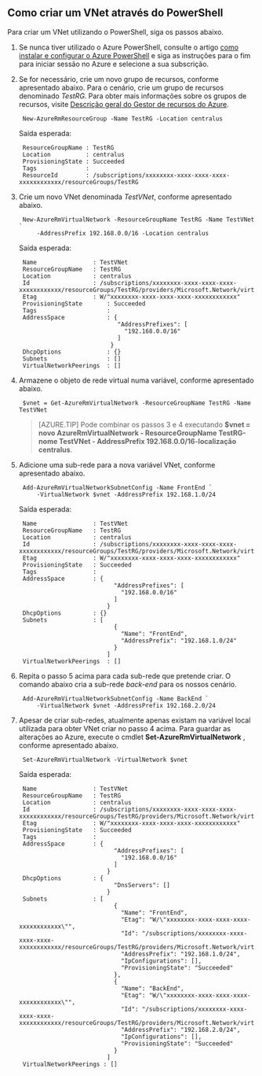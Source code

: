 ## <a name="how-to-create-a-vnet-using-powershell"></a>Como criar um VNet através do PowerShell
Para criar um VNet utilizando o PowerShell, siga os passos abaixo.

1. Se nunca tiver utilizado o Azure PowerShell, consulte o artigo [como instalar e configurar o Azure PowerShell](../articles/powershell-install-configure.md) e siga as instruções para o fim para iniciar sessão no Azure e selecione a sua subscrição.
    
2. Se for necessário, crie um novo grupo de recursos, conforme apresentado abaixo. Para o cenário, crie um grupo de recursos denominado *TestRG*. Para obter mais informações sobre os grupos de recursos, visite [Descrição geral do Gestor de recursos do Azure](../articles/resource-group-overview.md).

        New-AzureRmResourceGroup -Name TestRG -Location centralus

    Saída esperada:
    
        ResourceGroupName : TestRG
        Location          : centralus
        ProvisioningState : Succeeded
        Tags              :
        ResourceId        : /subscriptions/xxxxxxxx-xxxx-xxxx-xxxx-xxxxxxxxxxxx/resourceGroups/TestRG   

3. Crie um novo VNet denominada *TestVNet*, conforme apresentado abaixo.

        New-AzureRmVirtualNetwork -ResourceGroupName TestRG -Name TestVNet `
            -AddressPrefix 192.168.0.0/16 -Location centralus   
        
    Saída esperada:

        Name                : TestVNet
        ResourceGroupName   : TestRG
        Location            : centralus
        Id                  : /subscriptions/xxxxxxxx-xxxx-xxxx-xxxx-xxxxxxxxxxxx/resourceGroups/TestRG/providers/Microsoft.Network/virtualNetworks/TestVNet
        Etag                : W/"xxxxxxxx-xxxx-xxxx-xxxx-xxxxxxxxxxxx"
        ProvisioningState       : Succeeded
        Tags                    : 
        AddressSpace            : {
                                   "AddressPrefixes": [
                                     "192.168.0.0/16"
                                   ]
                                 }
        DhcpOptions             : {}
        Subnets                 : []
        VirtualNetworkPeerings  : []

4. Armazene o objeto de rede virtual numa variável, conforme apresentado abaixo.

        $vnet = Get-AzureRmVirtualNetwork -ResourceGroupName TestRG -Name TestVNet
    
    >[AZURE.TIP] Pode combinar os passos 3 e 4 executando **$vnet = novo AzureRmVirtualNetwork - ResourceGroupName TestRG-nome TestVNet - AddressPrefix 192.168.0.0/16-localização centralus**.

5. Adicione uma sub-rede para a nova variável VNet, conforme apresentado abaixo.

        Add-AzureRmVirtualNetworkSubnetConfig -Name FrontEnd `
            -VirtualNetwork $vnet -AddressPrefix 192.168.1.0/24
        
    Saída esperada:

        Name                : TestVNet
        ResourceGroupName   : TestRG
        Location            : centralus
        Id                  : /subscriptions/xxxxxxxx-xxxx-xxxx-xxxx-xxxxxxxxxxxx/resourceGroups/TestRG/providers/Microsoft.Network/virtualNetworks/TestVNet
        Etag                : W/"xxxxxxxx-xxxx-xxxx-xxxx-xxxxxxxxxxxx"
        ProvisioningState   : Succeeded
        Tags                :
        AddressSpace        : {
                                  "AddressPrefixes": [
                                    "192.168.0.0/16"
                                  ]
                                }
        DhcpOptions         : {}
        Subnets             : [
                                  {
                                    "Name": "FrontEnd",
                                    "AddressPrefix": "192.168.1.0/24"
                                  }
                                ]
        VirtualNetworkPeerings  : []

6. Repita o passo 5 acima para cada sub-rede que pretende criar. O comando abaixo cria a sub-rede *back-end* para os nossos cenário.

        Add-AzureRmVirtualNetworkSubnetConfig -Name BackEnd `
            -VirtualNetwork $vnet -AddressPrefix 192.168.2.0/24

7. Apesar de criar sub-redes, atualmente apenas existam na variável local utilizada para obter VNet criar no passo 4 acima. Para guardar as alterações ao Azure, execute o cmdlet **Set-AzureRmVirtualNetwork** , conforme apresentado abaixo.

        Set-AzureRmVirtualNetwork -VirtualNetwork $vnet 
        
    Saída esperada:

        Name                : TestVNet
        ResourceGroupName   : TestRG
        Location            : centralus
        Id                  : /subscriptions/xxxxxxxx-xxxx-xxxx-xxxx-xxxxxxxxxxxx/resourceGroups/TestRG/providers/Microsoft.Network/virtualNetworks/TestVNet
        Etag                : W/"xxxxxxxx-xxxx-xxxx-xxxx-xxxxxxxxxxxx"
        ProvisioningState   : Succeeded
        Tags                :
        AddressSpace        : {
                                  "AddressPrefixes": [
                                    "192.168.0.0/16"
                                  ]
                                }
        DhcpOptions         : {
                                  "DnsServers": []
                                }
        Subnets             : [
                                  {
                                    "Name": "FrontEnd",
                                    "Etag": "W/\"xxxxxxxx-xxxx-xxxx-xxxx-xxxxxxxxxxxx\"",
                                    "Id": "/subscriptions/xxxxxxxx-xxxx-xxxx-xxxx-xxxxxxxxxxxx/resourceGroups/TestRG/providers/Microsoft.Network/virtualNetworks/TestVNet/subnets/FrontEnd",
                                    "AddressPrefix": "192.168.1.0/24",
                                    "IpConfigurations": [],
                                    "ProvisioningState": "Succeeded"
                                  },
                                  {
                                    "Name": "BackEnd",
                                    "Etag": "W/\"xxxxxxxx-xxxx-xxxx-xxxx-xxxxxxxxxxxx\"",
                                    "Id": "/subscriptions/xxxxxxxx-xxxx-xxxx-xxxx-xxxxxxxxxxxx/resourceGroups/TestRG/providers/Microsoft.Network/virtualNetworks/TestVNet/subnets/BackEnd",
                                    "AddressPrefix": "192.168.2.0/24",
                                    "IpConfigurations": [],
                                    "ProvisioningState": "Succeeded"
                                  }
                                ]
        VirtualNetworkPeerings : []
